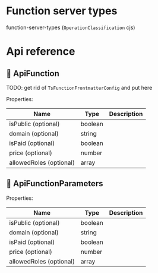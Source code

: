 # Function server types

function-server-types (`OperationClassification` cjs)



# Api reference

## 🔹 ApiFunction

TODO: get rid of `TsFunctionFrontmatterConfig` and put here





Properties: 

 | Name | Type | Description |
|---|---|---|
| isPublic (optional) | boolean |  |
| domain (optional) | string |  |
| isPaid (optional) | boolean |  |
| price (optional) | number |  |
| allowedRoles (optional) | array |  |



## 🔹 ApiFunctionParameters

Properties: 

 | Name | Type | Description |
|---|---|---|
| isPublic (optional) | boolean |  |
| domain (optional) | string |  |
| isPaid (optional) | boolean |  |
| price (optional) | number |  |
| allowedRoles (optional) | array |  |


